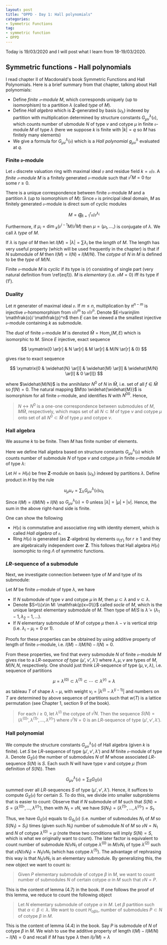 ```yaml
---
layout: post
title: "OPPD - Day 1: Hall polynomials"
categories: 
- Symmetric Functions
tag: 
- symmetric function
- OPPD
---
```


Today is 19/03/2020 and I will post what I learn from 18-19/03/2020. 

## Symmetric functions - Hall polynomials

I read chapter II of Macdonald's book Symmetric Functions and 
Hall Polynomials. Here is a brief summary from that chapter, 
talking about Hall polynomials:

* Define *finite $\mathfrak{o}$-module* $M$, which corresponds
uniquely (up to isomorphism) to a partition $\lambda$ 
(called *type* of $M$).
* Define *Hall algebra* which is $\mathbf{Z}$-generated by 
basis $(u_{\lambda})$ indexed by partition with multiplication 
determined by structure constants $G_{\mu \nu}^{\lambda}(\mathfrak{o})$,
which counts number of ubmodule $N$ of type $\nu$ and cotype $\mu$ in 
finite $\mathfrak{o}$-module $M$ of type $\lambda$ 
(here we suppose $k$ is finite with 
$|k|=q$ so $M$ has finitely many elements)
* We give a formula for $G_{\mu \nu}^{\lambda}(\mathfrak{o})$
which is a *Hall polynomial* $g_{\mu \nu}^{\lambda}$ evaluated 
at $q$. 

### Finite $\mathfrak{o}$-module

Let $\mathfrak{o}$ discrete valuation ring with maximal ideal 
$\mathfrak{p}$ and residue field $k=\mathfrak{o}/\mathfrak{p}$. 
A *finite $\mathfrak{o}$-module* $M$ is a finitely generated 
$\mathfrak{o}$-module such that $\mathfrak{p}^rM=0$ for 
some $r \ge 0$. 

There is a unique correspondence between finite 
$\mathfrak{o}$-module $M$ and a partition $\lambda$ 
(up to isomorphism of $M$): Since $\mathfrak{o}$
is principal ideal domain, $M$ as finitely generated 
$\mathfrak{o}$-module is direct sum of cyclic modules 

$$
M=\bigoplus_{i=1}^r \mathfrak{o}/\mathfrak{p}^{\lambda_i}
\label{eq1}\tag{1}
$$

Furthermore, if $\mu_i=\text{dim }_k(\mathfrak{p}^{i-1}
M/\mathfrak{p}^i M)$ then $\mu=(\mu_1,\ldots,)$ is 
conjugate of $\lambda$. We call $\lambda$ *type* of $M$.

If $\lambda$ is *type* of $M$ then let $l(M)=|\lambda|=
\sum \lambda_i$ be the *length* of $M$. The length has 
very useful property (which will be used frequently 
in the chapter) is that if $N$ submodule of $M$
then $l(M)=l(N)+l(M/N)$. The *cotype* of $N$ in $M$
is defined to be the *type* of $M/N$.

Finite $\mathfrak{o}$-module $M$ is *cyclic* 
if its type is $(r)$ consisting of single part 
(very natural definition from \ref{eq1}). $M$
is *elementary* (i.e. $\mathfrak{p}M=0$) iff
its type if $(1^r)$.

### Duality 

Let $\pi$ generater of maximal ideal $\mathfrak{p}$.
If $m\le n$, multiplication by $\pi^{n-m}$ is 
injective $\mathfrak{o}$-homomorphism from 
$\mathfrak{o}/\mathfrak{p}^m$ to $\mathfrak{o}/
\mathfrak{p}^n$. Denote $E=\varinjlim \mathfrak{o}/ 
\mathfrak{p}^n$ then $E$ can be viewed a the smallest 
injective $\mathfrak{o}$-module containing $k$ as submodule. 

The *dual* of finite $\mathfrak{o}$-module $M$ is 
denoted $\widehat{M}=\text{Hom}_{\mathfrak{o}}(M,E)$
which is isomorphic to $M$. Since $E$ injective, exact 
sequence 

$$
\xymatrix{0 \ar[r] & N \ar[r] & M \ar[r] & M/N \ar[r] & 0}
$$

gives rise to exact sequence 

$$
\xymatrix{0 & \widehat{N} \ar[l] & \widehat{M} \ar[l] & 
\widehat{M/N} \ar[l] & 0 \ar[l]}
$$

where $\widehat{M/N}$ is the annihilator $N^0$ of $N$ in 
$\widehat{M}$, i.e. set of all $f\in \widehat{M}$
so $f(N)=0$. The natural mapping $M\to \widehat{\widehat{M}}$
is isomorphism for all finite $\mathfrak{o}$-module, 
and identifies $N$ with $N^{00}$. Hence, 

> $N \leftrightarrow N^0$ is a one-one correspondence between 
> submodules of $M, M\widehat{M}$, respectively, which maps 
> set of all $N\subset M$ of type $\nu$ and cotype $\mu$ onto 
> set of all $N^0\subset \widehat{M}$ of type $\mu$ and cotype $\nu$. 

### Hall algebra

We assume $k$ to be finite. Then $M$ 
has finite number of elements. 

Here we define Hall algebra based on structure constants 
$G_{\mu \nu}^{\lambda} (\mathfrak{o})$ which counts number 
of submodule $N$ of type $\nu$ and cotype $\mu$ in finite 
$\mathfrak{o}$-module $M$ of type $\lambda$: 

Let $H=H(\mathfrak{o})$ be 
free $\mathbf{Z}$-module on basis $(u_{\lambda})$ indexed 
by partitions $\lambda$. Define product in $H$ by the rule 

$$
u_{\mu}u_{\nu}=\sum_{\lambda} G_{\mu \nu}^{\lambda}(\mathfrak{o})
u_{\lambda}
$$

Since $l(M)=l(M/N)+l(N)$ so $G_{\mu\nu}^{\lambda}(\mathfrak{o})=0$
unless $|\lambda|=|\mu|+|\nu|$. Hence, the sum in the above 
right-hand side is finite. 

One can show the following 
* $H(\mathfrak{o})$ is commutative and associative ring with 
identity element, which is called *Hall algebra* of $\mathfrak{o}$.
* Ring $H(\mathfrak{o})$ is generated (as $\mathbf{Z}$-algebra)
by elements $u_{(1^r)}$ for $r\ge 1$ and they are algebraically 
independent over $\mathbf{Z}$. This follows that 
Hall algebra $H(\mathfrak{o})$ isomorphic to ring $\Lambda$
of symmetric functions. 

### $LR$-sequence of a submodule

Next, we investigate connection between type of $M$ and 
type of its submodule:

Let $M$ be finite $\mathfrak{o}$-module of type $\lambda$,
we have 
* If $N$ submodule of type $\nu$ and cotype $\mu$ in $M$,
then $\mu \subset \lambda$ and $\nu \subset \lambda$. 
* Denote $S=\\{x\in M: \mathfrak{p}x=0\\}$ called *socle*
of $M$, which is the unique largest elementary submodule 
of $M$. Then type of $M/S$ is $\tilde{\lambda}=
(\lambda_1-1,\lambda_2-1,\ldots)$. 
* If $N$ elementary submodule of $M$ of cotype $\mu$ then 
$\lambda-\nu$ is vertical strip (i.e. $\lambda_i-\mu_i=0$
or $1$).

Proofs for these properties can be obtained by using additive 
property of length of finite $\mathfrak{o}$-module, i.e. 
$l(M)-l(M/N)-l(N)=0$. 

From these properties, we find that every submodule $N$
of finite $\mathfrak{o}$-module $M$ gives rise to 
a *$LR$-sequence of type $(\mu',\nu',\lambda')$* 
where $\lambda,\mu,\nu$ are types of $M,M/N, N$, respectively.
One should just think $LR$-sequence of type $(\mu,\nu,\lambda)$,
i.e. sequence of partitions

$$\mu=\lambda^{(0)}\subset \lambda^{(1)}\subset \cdots
\subset \lambda^{(r)}=\lambda$$ 

as tableau $T$ of shape $\lambda-\mu$, with weight 
$\nu_i= |\lambda^{(i)}-\lambda^{(i-1)}|$ and numbers on $T$
are determined by above sequence of partitions such 
that $w(T)$ is a lattice permutation (see Chapter 1, section 9
of the book). 

> For each $i\ge 0$, let $\lambda^{(i)}$ the cotype of 
> $\mathfrak{p}^iN$. Then the sequence $S(N)=
> \left( \lambda^{(0)} ', \lambda^{(1)} ',\ldots, \lambda^{(r)} ' \right)$
> where $\mathfrak{p}^rN=0$ is an $LR$-sequence of type 
> $(\mu',\nu',\lambda')$. 

### Hall polynomial 

We compute the structure constants $G_{\mu \nu}^{\lambda}(\mathfrak{o})$
of Hall algebra (given $k$ is finite). Let $S$ be $LR$-sequence 
of type $(\mu',\nu',\lambda')$ and $M$ finite $\mathfrak{o}$-module 
of type $\lambda$. Denote $G_S(\mathfrak{o})$ the number of submodules 
$N$ of $M$ whose associated $LR$-sequence $S(N)$ is $S$. Each such $N$
will have type $\nu$ and cotype $\mu$ (from definition of $S(N)$).
Then 

$$
G_{\mu \nu}^{\lambda}(\mathfrak{o})=\sum_S G_S(\mathfrak{o})
$$

summed over all $LR$-sequences $S$ of type $(\mu',\nu',\lambda')$. 
Hence, it suffices to compute $G_S(\mathfrak{o})$ for certain $S$. 
To do this, we divide into smaller subproblems that is easier to count: 
Observe that if $N$ submodule of $M$ such that $S(N)=S
= (\lambda^{(0)} ', \ldots, \lambda^{(r)} ')$, then 
with $N_1=\mathfrak{p}N$, we have $S(N_1)=\left( \lambda^{(1)} ', 
\ldots, \lambda^{(r)} ' \right)=S_1$. 

Thus, we have $G_S(\mathfrak{o})$ equals to $G_{S_1}(\mathfrak{o})$
(i.e. number of submodules $N_1$ of $M$ so $S(N_1)=S_1$) times 
(given such $N_1$) 
number of submodule $N$ of $M$ so $\mathfrak{p}N=N_1$ and $N$ of 
cotype $\lambda^{(0)}=\mu$ (note these two conditions will imply 
$S(N)=S$, which is what we originally want to count).
The later factor is equivalent to count number of submodule 
$N/\mathfrak{p}N_1$ of cotype $\lambda^{(0)}$ in $M/\mathfrak{p}N_1$
of type $\lambda^{(2)}$ such that 
$\mathfrak{p} \left( N/\mathfrak{p}N_1 \right)= N_1/\mathfrak{p}N_1$
(which has cotype $\lambda^{(1)}$). 
The advantage of rephrasing this way is that $N_1/\mathfrak{p}N_1$
is an elementary submodule. By generalizing this, the new 
object we want to count is:

> Given $P$ elementary submodule of cotype $\beta$ in $M$, 
> we want to count number of submodules $N$ of certain cotype $\alpha$ 
> in $M$ such that $\mathfrak{p}N=P$. 

This is the content of lemma (4.7) in the book. If one 
follows the proof of this lemma, we reduce to count 
the following object

> Let $N$ elementary submodule of cotype $\alpha$ in $M$. 
> Let $\beta$ partition such that $\alpha\subset \beta \subset 
> \lambda$. We want to count $H_{\alpha\beta\lambda}$, number 
> of submodules $P\subset N$ of cotype $\beta$ in $M$. 

This is the content of lemma (4.4) in the book. Say 
$P$ is submodule of $N$ of cotype $\beta$ in $M$. We 
wish to use the additive property of length $l(M)
-l(M/N)-l(N)=0$ and recall if $M$ has type $\lambda$ 
then $l(\mathfrak{p}^iM)=\lambda$
